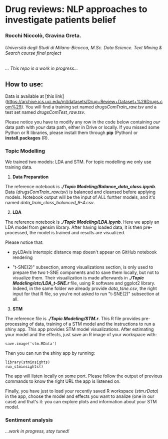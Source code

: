 # Drug reviews: NLP approaches to investigate patients belief
### Rocchi Niccolò, Gravina Greta.
###### *Università degli Studi di Milano-Bicocca, M.Sc. Data Science. Text Mining & Search course final project*

*... This repo is a work in progress...*


## How to use:

Data is available at [this link] (https://archive.ics.uci.edu/ml/datasets/Drug+Review+Dataset+%28Drugs.com%29). You will find a training set named *drugsComTrain_raw.tsv* and a test set named *drugsComTest_raw.tsv*.

Please notice you have to modify any row in the code below containing *our* data path with *your* data path, either in Drive or locally. If you missed some Python or R libraries, please install them through **pip** (Python) or **install.packages** (R).

### Topic Modelling

We trained two models: LDA and STM. For topic modelling we only use training data.
1. **Data Preparation** 

The reference notebook is ***./Topic Modeling/Balance_data_class.ipynb***. Data (*drugsComTrain_raw.tsv*) is balanced and cleansed before applying models. Notebook output will be the input of ALL further models, and it's named *data_train_class_balanced_9-4.csv*.

2. **LDA**

The reference notebook is ***./Topic Modeling/LDA.ipynb***. Here we apply an LDA model from gensim library. After having loaded data, it is then pre-processed, the model is trained and results are visualized. 

Please notice that:

- pyLDAvis intertopic distance map doesn't appear on GitHub notebook rendering

- "t-SNE(2)" subsection, among visualizations section, is only used to prepare the two t-SNE components and to save them locally, but not to visualize them. Their visualization is made afterwards in ***./Topic Modeling/etc/LDA_t-SNE.r*** file, using R software and ggplot2 library. Indeed, in the same folder we already provide *data_tsne.csv*, the right input for that R file, so you're not asked to run "t-SNE(2)" subsection at all.

3. **STM** 

The reference file is ***./Topic Modeling/STM.r***. This R file provides pre-processing of data, training of a STM model and the instructions to run a shiny app. This app provides STM model visualizations. After estimating your model and the effects, just save an R image of your workspace with:

```
save.image('stm.RData')
```

Then you can run the shiny app by running:

```
library(stminsights)
run_stminsights()
```
The app will listen locally on some port. Please follow the output of previous commands to know the right URL the app is listened on.

Finally, you have just to load your recently saved R workspace (*stm.rData*) in the app, choose the model and effects you want to analize (one in our case) and that's it: you can explore plots and information about your STM model.


### Sentiment analysis

*...work in progress, stay tuned!*

